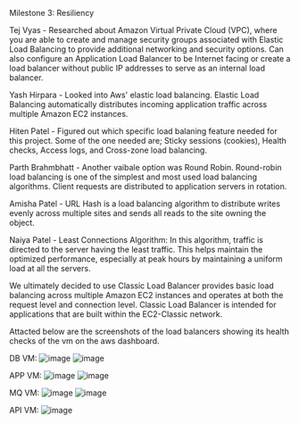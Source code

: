 Milestone 3: Resiliency


Tej Vyas - Researched about Amazon Virtual Private Cloud (VPC), where you are able to create and manage security groups associated with Elastic Load Balancing to provide additional networking and security options. Can also configure an Application Load Balancer to be Internet facing or create a load balancer without public IP addresses to serve as an internal load balancer.

Yash Hirpara - Looked into Aws' elastic load balancing. Elastic Load Balancing automatically distributes incoming application traffic across multiple Amazon EC2 instances. 

Hiten Patel - Figured out which specific load balaning feature needed for this project. Some of the one needed are; Sticky sessions (cookies), Health checks, Access logs, and Cross-zone load balancing. 

Parth Brahmbhatt - Another vaibale option was Round Robin. Round-robin load balancing is one of the simplest and most used load balancing algorithms. Client requests are distributed to application servers in rotation.

Amisha Patel - URL Hash is a load balancing algorithm to distribute writes evenly across multiple sites and sends all reads to the site owning the object.

Naiya Patel - Least Connections Algorithm: In this algorithm, traffic is directed to the server having the least traffic. This helps maintain the optimized performance, especially at peak hours by maintaining a uniform load at all the servers.

We ultimately decided to use Classic Load Balancer provides basic load balancing across multiple Amazon EC2 instances and operates at both the request level and connection level. Classic Load Balancer is intended for applications that are built within the EC2-Classic network. 

Attacted below are the screenshots of the load balancers showing its health checks of the vm on the aws dashboard. 

DB VM:
![image](https://user-images.githubusercontent.com/60191846/126584469-ba486dc8-76f8-4015-bcfe-ca55de6484e0.png)
![image](https://user-images.githubusercontent.com/60191846/126583953-0c2904cb-eeb5-4880-82a9-919e871d43c6.png)

APP VM:
![image](https://user-images.githubusercontent.com/60191846/126583974-5d45ee55-356e-4d86-9358-e6df19e83c43.png)
![image](https://user-images.githubusercontent.com/60191846/126583983-6de2ff39-f49d-4ecf-8c2c-c81ae590e869.png)

MQ VM:
![image](https://user-images.githubusercontent.com/60191846/126584114-55c77971-39a4-43c7-bd59-5cd71a30af7e.png)
![image](https://user-images.githubusercontent.com/60191846/126584122-5c1991bc-d3fc-4802-a852-1a32392ab6db.png)

API VM:
![image](https://user-images.githubusercontent.com/60191846/126584482-26ae167f-1359-4586-8348-7b2e27f1c929.png)


